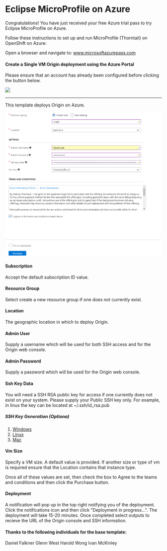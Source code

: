 # Eclipse MicroProfile on Azure

Congratulations! You have just received your free Azure trial pass to try Eclipse MicroProfile on Azure.

Follow these instructions to set up and run MicroProfile (Thorntail) on OpenShift on Azure:

Open a browser and navigate to: www.microsoftazurepass.com

#### Create a Single VM Origin deployment using the Azure Portal
Please ensure that an account has already been configured before clicking the button below.


<a href="https://portal.azure.com/#create/Microsoft.Template/uri/https%3A%2F%2Fraw.githubusercontent.com%2Fcealsair%2FMicroProfileOnAzure%2Fmaster%2Fallinone.json" target="_blank">
    <img src="http://azuredeploy.net/deploybutton.png"/>
</a>

------

This template deploys Origin on Azure.

![Console](images/parameters.png)


#### Subscription
Accept the default subscription ID value.

#### Resource Group
Select create a new resource group if one does not currently exist.

#### Location
The geographic location in which to deploy Origin.

#### Admin User
Supply a username which will be used for both SSH access and for the Origin web console.

#### Admin Password
Supply a password which will be used for the Origin web console.


#### Ssh Key Data
You will need a SSH RSA public key for access if one currently does not exist on your system. Please supply your Public SSH key only. 
For example, in linux the key can be located at ~/.ssh/id_rsa.pub

##### SSH Key Generation (Optiona)

1. [Windows](ssh_windows.md)
2. [Linux](ssh_linux.md)
3. [Mac](ssh_mac.md)


#### Vm Size
Specify a VM size. A default value is provided. If another size or type of vm is required ensure that the Location contains that instance type.

Once all of these values are set, then check the box to Agree to the teams and conditions and then click the Purchase button.

#### Deployment
A notification will pop up in the top right notifying you of the deployment. Click the notifications icon and then click "Deployment in progress...". The deployment will take 15-20 minutes. Once completed select outputs to recieve the URL of the Origin console and SSH information.


#### Thanks to the following individuals for the base template:
Daniel Falkner
Glenn West
Harold Wong
Ivan McKinley
